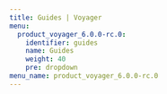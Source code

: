 ```yaml
---
title: Guides | Voyager
menu:
  product_voyager_6.0.0-rc.0:
    identifier: guides
    name: Guides
    weight: 40
    pre: dropdown
menu_name: product_voyager_6.0.0-rc.0
---
```


